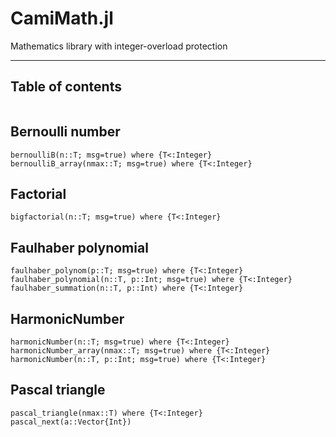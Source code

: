 # CamiMath.jl

Mathematics library with integer-overload protection

---
## Table of contents

```@contents
```

## Bernoulli number

```@docs
bernoulliB(n::T; msg=true) where {T<:Integer}   
bernoulliB_array(nmax::T; msg=true) where {T<:Integer}
```
## Factorial

```@docs
bigfactorial(n::T; msg=true) where {T<:Integer}
```

## Faulhaber polynomial

```@docs
faulhaber_polynom(p::T; msg=true) where {T<:Integer}
faulhaber_polynomial(n::T, p::Int; msg=true) where {T<:Integer}
faulhaber_summation(n::T, p::Int) where {T<:Integer}
```
## HarmonicNumber

```@docs
harmonicNumber(n::T; msg=true) where {T<:Integer}
harmonicNumber_array(nmax::T; msg=true) where {T<:Integer}
harmonicNumber(n::T, p::Int; msg=true) where {T<:Integer}
```

## Pascal triangle

```@docs
pascal_triangle(nmax::T) where {T<:Integer}
pascal_next(a::Vector{Int})
```